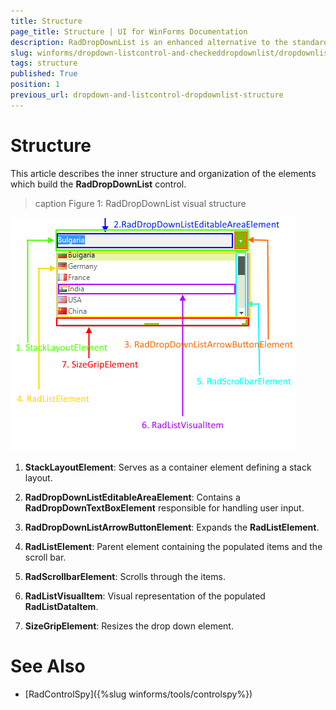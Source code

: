 ```yaml
---
title: Structure
page_title: Structure | UI for WinForms Documentation
description: RadDropDownList is an enhanced alternative to the standard Windows Forms combo box control.
slug: winforms/dropdown-listcontrol-and-checkeddropdownlist/dropdownlist/structure
tags: structure
published: True
position: 1
previous_url: dropdown-and-listcontrol-dropdownlist-structure
---
```


# Structure

This article describes the inner structure and organization of the elements which build the __RadDropDownList__ control.
        
>caption Figure 1: RadDropDownList visual structure

![dropdown-and-listcontrol-dropdownlist-structure 001](images/dropdown-and-listcontrol-dropdownlist-structure001.png)

1. __StackLayoutElement__: Serves as a container element defining a stack layout.
            

1. __RadDropDownListEditableAreaElement__: Contains a __RadDropDownTextBoxElement__ responsible for handling user input.
            

1. __RadDropDownListArrowButtonElement__: Expands the __RadListElement__.
            

1. __RadListElement__: Parent element containing the populated items and the scroll bar.
            

1. __RadScrollbarElement__: Scrolls through the items.
            

1. __RadListVisualItem__: Visual representation of the populated __RadListDataItem__.
            

1. __SizeGripElement__: Resizes the drop down element.


# See Also

* [RadControlSpy]({%slug winforms/tools/controlspy%})
            
